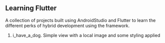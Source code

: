 ## Learning Flutter

A collection of projects built using AndroidStudio and Flutter 
to learn the different perks of hybrid development using the framework.

1. i_have_a_dog. Simple view with a local image and some styling applied